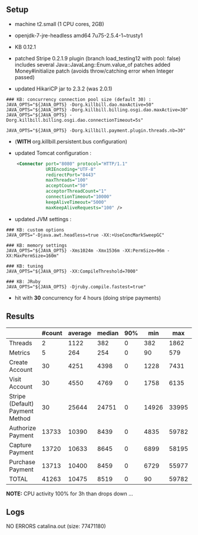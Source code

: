 ## Setup

- machine t2.small (1 CPU cores, 2GB)
- openjdk-7-jre-headless amd64 7u75-2.5.4-1~trusty1

- KB 0.12.1
- patched Stripe 0.2.1.9 plugin (branch load_testing12 with pool: false)
  includes several Java::JavaLang::Enum.value_of patches
  added Money#initialize patch (avoids throw/catching error when Integer passed)
  
- updated HikariCP jar to 2.3.2 (was 2.0.1)
  
```
### KB: concurrency connection pool size (default 30) :
JAVA_OPTS="${JAVA_OPTS} -Dorg.killbill.dao.maxActive=50"
JAVA_OPTS="${JAVA_OPTS} -Dorg.killbill.billing.osgi.dao.maxActive=30"
JAVA_OPTS="${JAVA_OPTS} -Dorg.killbill.billing.osgi.dao.connectionTimeout=5s"

JAVA_OPTS="${JAVA_OPTS} -Dorg.killbill.payment.plugin.threads.nb=30"
```

- (**WITH** org.killbill.persistent.bus configuration)

- updated Tomcat configuration :
```xml
    <Connector port="8080" protocol="HTTP/1.1"
               URIEncoding="UTF-8"
               redirectPort="8443"
               maxThreads="100"
               acceptCount="50"
               acceptorThreadCount="1"
               connectionTimeout="10000"
               keepAliveTimeout="5000"
               maxKeepAliveRequests="100" />
```

- updated JVM settings :
```
### KB: custom options
JAVA_OPTS="-Djava.awt.headless=true -XX:+UseConcMarkSweepGC"

### KB: memory settings
JAVA_OPTS="${JAVA_OPTS} -Xms1024m -Xmx1536m -XX:PermSize=96m -XX:MaxPermSize=160m"

### KB: tuning
JAVA_OPTS="${JAVA_OPTS} -XX:CompileThreshold=7000"

### KB: JRuby
JAVA_OPTS="${JAVA_OPTS} -Djruby.compile.fastest=true"
```

- hit with **30** concurrency for 4 hours (doing stripe payments)

  
## Results
  
|                                 | #count | average | median | 90% |   min |   max |   errors | bandwidth |
| ------------------------------- | ------ | ------- | ------ | --- | ----- | ----- | -------- | --------- |
|                         Threads |      2 |    1122 |    382 |   0 |   382 |  1862 | 0.00000% |    0.01/s |
|                         Metrics |      5 |     264 |    254 |   0 |    90 |   579 | 0.00000% |    0.02/s |
|                  Create Account |     30 |    4251 |   4398 |   0 |  1228 |  7431 | 0.00000% |    1.06/s |
|                   Visit Account |     30 |    4550 |   4769 |   0 |  1758 |  6135 | 0.00000% |    1.37/s |
| Stripe (Default) Payment Method |     30 |   25644 |  24751 |   0 | 14926 | 33995 | 0.00000% |    0.68/s |
|               Authorize Payment |  13733 |   10390 |   8439 |   0 |  4835 | 59782 | 0.00000% |    0.84/s |
|                 Capture Payment |  13720 |   10633 |   8645 |   0 |  6899 | 58195 | 0.00000% |    0.74/s |
|                Purchase Payment |  13713 |   10400 |   8459 |   0 |  6729 | 55977 | 0.00000% |    0.85/s |
|                           TOTAL |  41263 |   10475 |   8519 |   0 |    90 | 59782 | 0.00000% |    2.46/s |


**NOTE:** CPU activity 100% for 3h than drops down ...


## Logs

NO ERRORS catalina.out (size: 77471180)